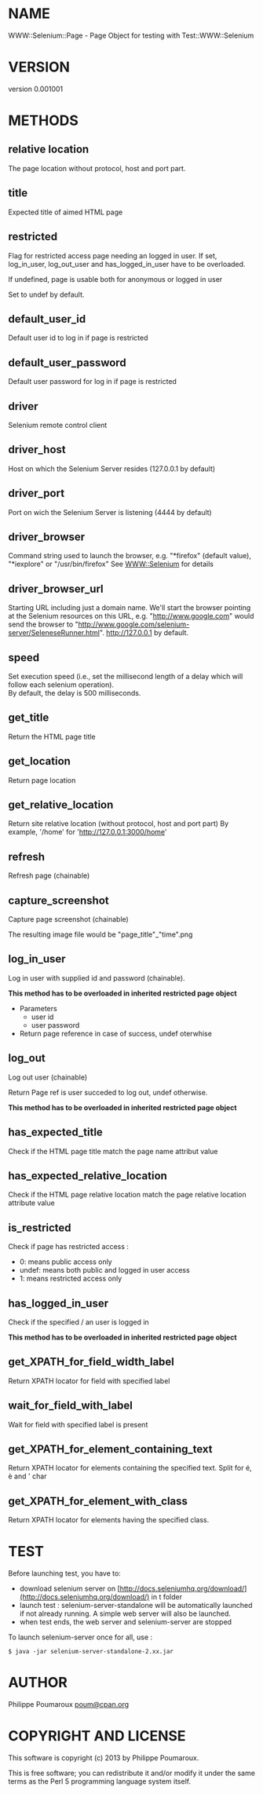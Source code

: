 # NAME

WWW::Selenium::Page - Page Object for testing with Test::WWW::Selenium

# VERSION

version 0.001001

# METHODS

## relative location

The page location without protocol, host and port part.

## title 

Expected title of aimed HTML page

## restricted

Flag for restricted access page needing an logged in user.
If set, log\_in\_user, log\_out\_user and has\_logged\_in\_user have to be
overloaded.

If undefined, page is usable both for anonymous or logged in user

Set to undef by default.

## default\_user\_id

Default user id to log in if page is restricted

## default\_user\_password

Default user password for log in if page is restricted

## driver

Selenium remote control client

## driver\_host

Host on which the Selenium Server resides (127.0.0.1 by default)

## driver\_port

Port on wich the Selenium Server is listening (4444 by default)

## driver\_browser

Command string used to launch the browser, e.g.  "\*firefox" (default value), "\*iexplore" or "/usr/bin/firefox"
See [WWW::Selenium](http://search.cpan.org/perldoc?WWW::Selenium) for details

## driver\_browser\_url

Starting URL including just a domain name.  We'll start the browser pointing at the Selenium resources on this URL, e.g.
"http://www.google.com" would send the browser to "http://www.google.com/selenium-server/SeleneseRunner.html".
http://127.0.0.1 by default.

## speed

Set execution speed (i.e., set the millisecond length of a delay which will follow each selenium operation).  
By default, the delay is 500 milliseconds.

## get\_title

Return the HTML page title

## get\_location

Return page location

## get\_relative\_location

Return site relative location (without protocol, host and port part)
By example, '/home' for 'http://127.0.0.1:3000/home'

## refresh

Refresh page (chainable)

## capture\_screenshot

Capture page screenshot (chainable)

The resulting image file would be "page\_title"\_"time".png

## log\_in\_user

Log in user with supplied id and password (chainable).

__This method has to be overloaded in inherited restricted page object__

- Parameters
    - user id
    - user password
- Return page reference in case of success, undef oterwhise

## log\_out

Log out user (chainable)

Return Page ref is user succeded to log out, undef otherwise.

__This method has to be overloaded in inherited restricted page object__

## has\_expected\_title

Check if the HTML page title match the page name attribut value

## has\_expected\_relative\_location

Check if the HTML page relative location match the page relative location
attribute value

## is\_restricted

Check if page has restricted access :

- 0: means public access only
- undef: means both public and logged in user access
- 1: means restricted access only

## has\_logged\_in\_user

Check if the specified / an user is logged in

__This method has to be overloaded in inherited restricted page object__

## get\_XPATH\_for\_field\_width\_label

Return XPATH locator for field with specified label

## wait\_for\_field\_with\_label

Wait for field with specified label is present

## get\_XPATH\_for\_element\_containing\_text 

Return XPATH locator for elements containing
the specified text.
Split for é, è and ' char

## get\_XPATH\_for\_element\_with\_class

Return XPATH locator for elements having
the specified class.

# TEST

Before launching test, you have to:

- download selenium server on [http://docs.seleniumhq.org/download/](http://docs.seleniumhq.org/download/) in t folder
- launch test : selenium-server-standalone will be automatically launched if not already running. A simple web server will also be launched.
- when test ends, the web server and selenium-server are stopped

To launch selenium-server once for all, use :

    $ java -jar selenium-server-standalone-2.xx.jar

# AUTHOR

Philippe Poumaroux  <poum@cpan.org>

# COPYRIGHT AND LICENSE

This software is copyright (c) 2013 by Philippe Poumaroux.

This is free software; you can redistribute it and/or modify it under
the same terms as the Perl 5 programming language system itself.
